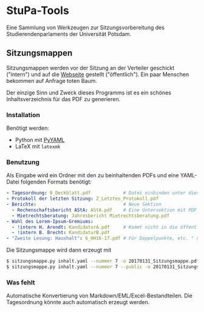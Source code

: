 # StuPa-Tools

Eine Sammlung von Werkzeugen zur Sitzungsvorbereitung des Studierendenparlaments der Universität Potsdam.

## Sitzungsmappen

Sitzungsmappen werden vor der Sitzung an der Verteiler geschickt ("intern") und auf die [Webseite](http://www.stupa.uni-potsdam.de/doku.php?id=protokolle) gestellt ("öffentlich"). Ein paar Menschen bekommen auf Anfrage toten Baum.

Der einzige Sinn und Zweck dieses Programms ist es ein schönes Inhaltsverzeichnis für das PDF zu generieren.

### Installation

Benötigt werden:

   * Python mit [PyYAML](https://pypi.python.org/pypi/PyYAML)
   * LaTeX mit `latexmk`

### Benutzung

Als Eingabe wird ein Ordner mit den zu beinhaltenden PDFs und eine YAML-Datei folgenden Formats benötigt:

```yaml
- Tagesordnung: 0_Deckblatt.pdf            # Datei einbinden unter diesem Lesezeichen
- Protokoll der letzten Sitzung: 2_Letztes_Protokoll.pdf
- Berichte:                                # Neue Sektion
  - Rechenschaftsbericht AStA: AStA.pdf    # Eine Untersektion mit PDF
  - Mietrechtsberatung: Jahresbericht Mietrechtsberatung.pdf
- Wahl des Lorem-Ipsum-Gremiums:
  - !intern H. Arendt: KandidaturA.pdf     # Kommt nicht in die öffentliche Mappe
  - !intern B. Brecht: KandidaturB.pdf
- "Zweite Lesung: Haushalt": 6_HH16-17.pdf # Für Doppelpunkte, etc. " nutzen

```

Die Sitzungsmappe wird dann erzeugt mit

```bash
$ sitzungsmappe.py inhalt.yaml --nummer 7 -o 20170131_Sitzungsmappe.pdf
$ sitzungsmappe.py inhalt.yaml --nummer 7 --public -o 20170131_Sitzungsmappe_webseite.pdf
```


### Was fehlt

Automatische Konvertierung von Markdown/EML/Excel-Bestandteilen. Die Tagesordnung könnte auch automatisch erzeugt werden.

